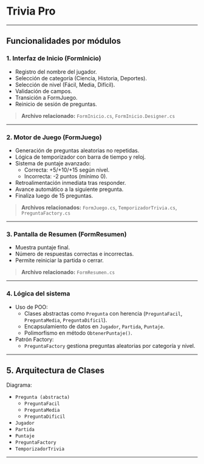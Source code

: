 # Trivia Pro

---

## Funcionalidades por módulos

###  1. Interfaz de Inicio (FormInicio)
- Registro del nombre del jugador.
- Selección de categoría (Ciencia, Historia, Deportes).
- Selección de nivel (Fácil, Media, Difícil).
- Validación de campos.
- Transición a FormJuego.
- Reinicio de sesión de preguntas.

> **Archivo relacionado:** `FormInicio.cs`, `FormInicio.Designer.cs`

---

### 2. Motor de Juego (FormJuego)
- Generación de preguntas aleatorias no repetidas.
- Lógica de temporizador con barra de tiempo y reloj.
- Sistema de puntaje avanzado:
  - Correcta: +5/+10/+15 según nivel.
  - Incorrecta: -2 puntos (mínimo 0).
- Retroalimentación inmediata tras responder.
- Avance automático a la siguiente pregunta.
- Finaliza luego de 15 preguntas.

> **Archivos relacionados:** `FormJuego.cs`, `TemporizadorTrivia.cs`, `PreguntaFactory.cs`

---

### 3. Pantalla de Resumen (FormResumen)
- Muestra puntaje final.
- Número de respuestas correctas e incorrectas.
- Permite reiniciar la partida o cerrar.

> **Archivo relacionado:** `FormResumen.cs`

---

### 4. Lógica del sistema
- Uso de POO:
  - Clases abstractas como `Pregunta` con herencia (`PreguntaFacil`, `PreguntaMedia`, `PreguntaDificil`).
  - Encapsulamiento de datos en `Jugador`, `Partida`, `Puntaje`.
  - Polimorfismo en método `ObtenerPuntaje()`.
- Patrón Factory:
  - `PreguntaFactory` gestiona preguntas aleatorias por categoría y nivel.

---

## 5. Arquitectura de Clases

Diagrama:

- `Pregunta (abstracta)`
  - `PreguntaFacil`
  - `PreguntaMedia`
  - `PreguntaDificil`
- `Jugador`
- `Partida`
- `Puntaje`
- `PreguntaFactory`
- `TemporizadorTrivia`

---




